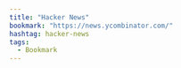 ```yaml
---
title: "Hacker News"
bookmark: "https://news.ycombinator.com/"
hashtag: hacker-news
tags:
  - Bookmark
---
```

